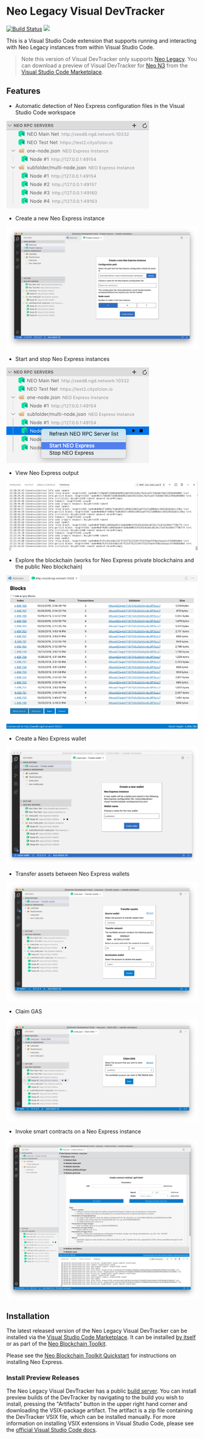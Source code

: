 # Neo Legacy Visual DevTracker

[![Build Status](https://dev.azure.com/NGDSeattle/Public/_apis/build/status/neo-project.neo-visual-tracker?branchName=master)](https://dev.azure.com/NGDSeattle/Public/_build/latest?definitionId=28&branchName=master)
[![](https://vsmarketplacebadge.apphb.com/version-short/ngd-seattle.neo-visual-devtracker.svg)](https://marketplace.visualstudio.com/items?itemName=ngd-seattle.neo-visual-devtracker)

This is a Visual Studio Code extension that supports running and interacting
with Neo Legacy instances from within Visual Studio Code.

> Note this version of Visual DevTracker only supports [Neo Legacy](https://medium.com/neo-smart-economy/introducing-neo-n3-the-next-evolution-of-the-neo-blockchain-b2960c4def6e).
> You can download a preview of Visual DevTracker for [Neo N3](https://medium.com/neo-smart-economy/introducing-neo-n3-the-next-evolution-of-the-neo-blockchain-b2960c4def6e)
> from the [Visual Studio Code Marketplace](https://marketplace.visualstudio.com/items?itemName=ngd-seattle.neo3-visual-devtracker).

## Features

* Automatic detection of Neo Express configuration files in the Visual Studio Code workspace

![Neo Express config detection](https://raw.githubusercontent.com/neo-project/neo-visual-tracker/master/images/feature-detect.png)

* Create a new Neo Express instance 

![Create instance](https://raw.githubusercontent.com/neo-project/neo-visual-tracker/master/images/feature-create.png)

* Start and stop Neo Express instances 

![Starting and stopping Neo Express instances](https://raw.githubusercontent.com/neo-project/neo-visual-tracker/master/images/feature-start-stop.png)

* View Neo Express output

![Neo Express output shown in Visual Studio Code terminal](https://raw.githubusercontent.com/neo-project/neo-visual-tracker/master/images/feature-terminal.png)

* Explore the blockchain (works for Neo Express private blockchains and the public Neo blockchain)

![Built-in blockchain explorer](https://raw.githubusercontent.com/neo-project/neo-visual-tracker/master/images/feature-block-explorer.png)

* Create a Neo Express wallet 

![Neo Express wallet creation](https://raw.githubusercontent.com/neo-project/neo-visual-tracker/master/images/feature-create-wallet.png)

* Transfer assets between Neo Express wallets

![Transfer assets](https://raw.githubusercontent.com/neo-project/neo-visual-tracker/master/images/feature-transfer.png)

* Claim GAS

![Claiming GAS](https://raw.githubusercontent.com/neo-project/neo-visual-tracker/master/images/feature-claim.png)

* Invoke smart contracts on a Neo Express instance

![Contract invocation](https://raw.githubusercontent.com/neo-project/neo-visual-tracker/master/images/feature-invoke.png)

## Installation

The latest released version of the Neo Legacy Visual DevTracker can be installed via the
[Visual Studio Code Marketplace](https://marketplace.visualstudio.com/vscode).
It can be installed
[by itself](https://marketplace.visualstudio.com/items?itemName=ngd-seattle.neo-legacy-visual-devtracker)
or as part of the
[Neo Blockchain Toolkit](https://marketplace.visualstudio.com/items?itemName=ngd-seattle.neo-blockchain-toolkit).

Please see the
[Neo Blockchain Toolkit Quickstart](https://github.com/neo-project/neo-blockchain-toolkit/blob/master/quickstart.md)
for instructions on installing Neo Express.

### Install Preview Releases

The Neo Legacy Visual DevTracker has a public [build server](https://dev.azure.com/NGDSeattle/Public/_build?definitionId=28).
You can install preview builds of the DevTracker by navigating to the build you wish to install,
pressing the "Artifacts" button in the upper right hand corner and downloading the VSIX-package
artifact. The artifact is a zip file containing the DevTracker VSIX file, which can be installed
manually. For more information on installing VSIX extensions in Visual Studio Code, please see the
[official Visual Studio Code docs](https://code.visualstudio.com/docs/editor/extension-gallery#_install-from-a-vsix).
